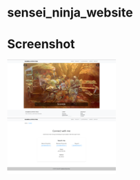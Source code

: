 # sensei_ninja_website

# Screenshot
<img src="screenshots/1.png" alt="Screenshot of the website" width="50%"> <img src="screenshots/2.png" alt="Screenshot of the website" width="50%">